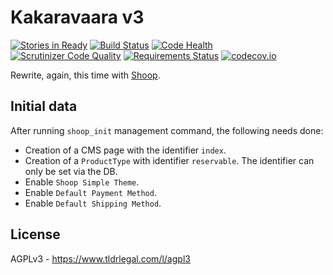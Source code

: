 # Kakaravaara v3

[![Stories in Ready](https://badge.waffle.io/jaywink/kakaravaara3.png?label=ready&title=Ready)](https://waffle.io/jaywink/kakaravaara3) [![Build Status](https://travis-ci.org/jaywink/kakaravaara3.svg?branch=master)](https://travis-ci.org/jaywink/kakaravaara3) [![Code Health](https://landscape.io/github/jaywink/kakaravaara3/master/landscape.svg?style=flat)](https://landscape.io/github/jaywink/kakaravaara3/master) [![Scrutinizer Code Quality](https://scrutinizer-ci.com/g/jaywink/kakaravaara3/badges/quality-score.png?b=master)](https://scrutinizer-ci.com/g/jaywink/kakaravaara3/?branch=master) [![Requirements Status](https://requires.io/github/jaywink/kakaravaara3/requirements.svg?branch=master)](https://requires.io/github/jaywink/kakaravaara3/requirements/?branch=master) [![codecov.io](https://codecov.io/github/jaywink/kakaravaara3/coverage.svg?branch=master)](https://codecov.io/github/jaywink/kakaravaara3?branch=master)

Rewrite, again, this time with [Shoop](https://shoop.io).

## Initial data

After running `shoop_init` management command, the following needs done:

* Creation of a CMS page with the identifier `index`.
* Creation of a `ProductType` with identifier `reservable`. The identifier can only be set via the DB.
* Enable `Shoop Simple Theme`.
* Enable `Default Payment Method`.
* Enable `Default Shipping Method`.

## License

AGPLv3 - https://www.tldrlegal.com/l/agpl3

